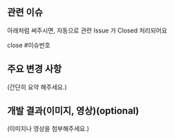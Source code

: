 ## 관련 이슈
아래처럼 써주시면, 자동으로 관련 Issue 가 Closed 처리되어요

close #이슈번호

## 주요 변경 사항

(간단히 요약 해주세요.)

## 개발 결과(이미지, 영상)(optional)

(이미지나 영상을 첨부해주세요.)
